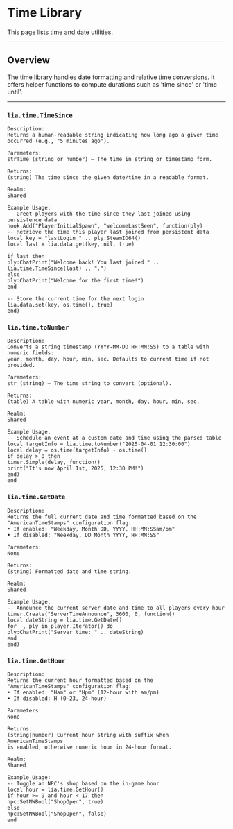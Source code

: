 # Time Library

This page lists time and date utilities.

---

## Overview

The time library handles date formatting and relative time conversions. It offers helper functions to compute durations such as 'time since' or 'time until'.

---

### `lia.time.TimeSince`

    Description:
    Returns a human-readable string indicating how long ago a given time occurred (e.g., "5 minutes ago").
    
    Parameters:
    strTime (string or number) — The time in string or timestamp form.
    
    Returns:
    (string) The time since the given date/time in a readable format.
    
    Realm:
    Shared
    
    Example Usage:
    -- Greet players with the time since they last joined using persistence data
    hook.Add("PlayerInitialSpawn", "welcomeLastSeen", function(ply)
    -- Retrieve the time this player last joined from persistent data
    local key = "lastLogin_" .. ply:SteamID64()
    local last = lia.data.get(key, nil, true)
    
    if last then
    ply:ChatPrint("Welcome back! You last joined " .. lia.time.TimeSince(last) .. ".")
    else
    ply:ChatPrint("Welcome for the first time!")
    end
    
    -- Store the current time for the next login
    lia.data.set(key, os.time(), true)
    end)

### `lia.time.toNumber`

    
    Description:
    Converts a string timestamp (YYYY-MM-DD HH:MM:SS) to a table with numeric fields:
    year, month, day, hour, min, sec. Defaults to current time if not provided.
    
    Parameters:
    str (string) — The time string to convert (optional).
    
    Returns:
    (table) A table with numeric year, month, day, hour, min, sec.
    
    Realm:
    Shared
    
    Example Usage:
    -- Schedule an event at a custom date and time using the parsed table
    local targetInfo = lia.time.toNumber("2025-04-01 12:30:00")
    local delay = os.time(targetInfo) - os.time()
    if delay > 0 then
    timer.Simple(delay, function()
    print("It's now April 1st, 2025, 12:30 PM!")
    end)
    end

### `lia.time.GetDate`

    
    Description:
    Returns the full current date and time formatted based on the
    "AmericanTimeStamps" configuration flag:
    • If enabled: "Weekday, Month DD, YYYY, HH:MM:SSam/pm"
    • If disabled: "Weekday, DD Month YYYY, HH:MM:SS"
    
    Parameters:
    None
    
    Returns:
    (string) Formatted date and time string.
    
    Realm:
    Shared
    
    Example Usage:
    -- Announce the current server date and time to all players every hour
    timer.Create("ServerTimeAnnounce", 3600, 0, function()
    local dateString = lia.time.GetDate()
    for _, ply in player.Iterator() do
    ply:ChatPrint("Server time: " .. dateString)
    end
    end)

### `lia.time.GetHour`

    
    Description:
    Returns the current hour formatted based on the
    "AmericanTimeStamps" configuration flag:
    • If enabled: "Ham" or "Hpm" (12-hour with am/pm)
    • If disabled: H (0–23, 24-hour)
    
    Parameters:
    None
    
    Returns:
    (string|number) Current hour string with suffix when AmericanTimeStamps
    is enabled, otherwise numeric hour in 24-hour format.
    
    Realm:
    Shared
    
    Example Usage:
    -- Toggle an NPC's shop based on the in-game hour
    local hour = lia.time.GetHour()
    if hour >= 9 and hour < 17 then
    npc:SetNWBool("ShopOpen", true)
    else
    npc:SetNWBool("ShopOpen", false)
    end
